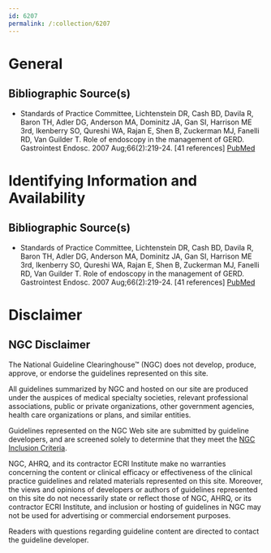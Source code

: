 ```yaml
---
id: 6207
permalink: /:collection/6207
---
```


# General

## Bibliographic Source(s)

- Standards of Practice Committee, Lichtenstein DR, Cash BD, Davila R, Baron TH, Adler DG, Anderson MA, Dominitz JA, Gan SI, Harrison ME 3rd, Ikenberry SO, Qureshi WA, Rajan E, Shen B, Zuckerman MJ, Fanelli RD, Van Guilder T. Role of endoscopy in the management of GERD. Gastrointest Endosc. 2007 Aug;66(2):219-24. [41 references] [ PubMed ](http://www.ncbi.nlm.nih.gov/entrez/query.fcgi?cmd=Retrieve&db=pubmed&dopt=Abstract&list_uids=17643692)

# Identifying Information and Availability

## Bibliographic Source(s)

- Standards of Practice Committee, Lichtenstein DR, Cash BD, Davila R, Baron TH, Adler DG, Anderson MA, Dominitz JA, Gan SI, Harrison ME 3rd, Ikenberry SO, Qureshi WA, Rajan E, Shen B, Zuckerman MJ, Fanelli RD, Van Guilder T. Role of endoscopy in the management of GERD. Gastrointest Endosc. 2007 Aug;66(2):219-24. [41 references] [ PubMed ](http://www.ncbi.nlm.nih.gov/entrez/query.fcgi?cmd=Retrieve&db=pubmed&dopt=Abstract&list_uids=17643692)

# Disclaimer

## NGC Disclaimer

The National Guideline Clearinghouse™ (NGC) does not develop, produce, approve, or endorse the guidelines represented on this site.

All guidelines summarized by NGC and hosted on our site are produced under the auspices of medical specialty societies, relevant professional associations, public or private organizations, other government agencies, health care organizations or plans, and similar entities.

Guidelines represented on the NGC Web site are submitted by guideline developers, and are screened solely to determine that they meet the [NGC Inclusion Criteria](/help-and-about/summaries/inclusion-criteria).

NGC, AHRQ, and its contractor ECRI Institute make no warranties concerning the content or clinical efficacy or effectiveness of the clinical practice guidelines and related materials represented on this site. Moreover, the views and opinions of developers or authors of guidelines represented on this site do not necessarily state or reflect those of NGC, AHRQ, or its contractor ECRI Institute, and inclusion or hosting of guidelines in NGC may not be used for advertising or commercial endorsement purposes.

Readers with questions regarding guideline content are directed to contact the guideline developer.

